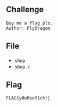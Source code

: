 ## Challenge
```
Buy me a flag pls.  
Author: FlyDragon
```
## File
- `shop`
- `shop.c`
## Flag
```
FLAG{y0uRsoR1ch!}
```
